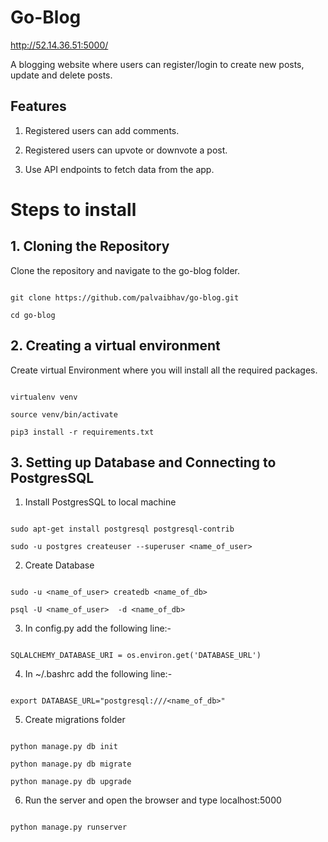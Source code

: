 
  

  

# Go-Blog

  

http://52.14.36.51:5000/

  
  

A blogging website where users can register/login to create new posts, update and delete posts.

  

  

## Features

  

  

1. Registered users can add comments.

  

  

2. Registered users can upvote or downvote a post.

  

  

3. Use API endpoints to fetch data from the app.

  

  

  

# Steps to install

  

  

  

## 1. Cloning the Repository

  

  

Clone the repository and navigate to the go-blog folder.

  

  

```

git clone https://github.com/palvaibhav/go-blog.git

cd go-blog

```

  

  

## 2. Creating a virtual environment

  

  

Create virtual Environment where you will install all the required packages.

  

  

```

virtualenv venv

source venv/bin/activate

pip3 install -r requirements.txt

```

  

  

  

## 3. Setting up Database and Connecting to PostgresSQL

  

  

1. Install PostgresSQL to local machine

  

  

```

sudo apt-get install postgresql postgresql-contrib

sudo -u postgres createuser --superuser <name_of_user>

```

  

  

2. Create Database

  

```

sudo -u <name_of_user> createdb <name_of_db>

psql -U <name_of_user>  -d <name_of_db>

```

  

  

3. In config.py add the following line:-

  

```

SQLALCHEMY_DATABASE_URI = os.environ.get('DATABASE_URL')

```

  

4. In ~/.bashrc add the following line:-

  

```

export DATABASE_URL="postgresql:///<name_of_db>"

```

  

  

5. Create migrations folder

  

```

python manage.py db init

python manage.py db migrate

python manage.py db upgrade

```

  

6. Run the server and  open the browser and  type localhost:5000

  

  

```

python manage.py runserver

```